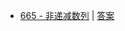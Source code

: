 

- [665 - 非递减数列](https://leetcode-cn.com/problems/non-decreasing-array/) | [答案](https://github.com/wintig/LeetCode/blob/master/leetcode-simple/src/main/java/%E9%9D%9E%E9%80%92%E5%87%8F%E6%95%B0%E5%88%970665.java)



